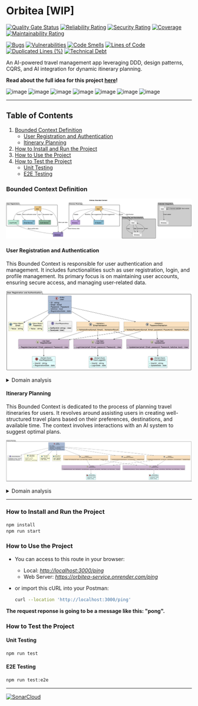# Orbitea [WIP]

[![Quality Gate Status](https://sonarcloud.io/api/project_badges/measure?project=Edain92_orbitea-monorepo&metric=alert_status)](https://sonarcloud.io/summary/new_code?id=Edain92_orbitea-monorepo)
[![Reliability Rating](https://sonarcloud.io/api/project_badges/measure?project=Edain92_orbitea-monorepo&metric=reliability_rating)](https://sonarcloud.io/summary/new_code?id=Edain92_orbitea-monorepo)
[![Security Rating](https://sonarcloud.io/api/project_badges/measure?project=Edain92_orbitea-monorepo&metric=security_rating)](https://sonarcloud.io/summary/new_code?id=Edain92_orbitea-monorepo)
[![Coverage](https://sonarcloud.io/api/project_badges/measure?project=Edain92_orbitea-monorepo&metric=coverage)](https://sonarcloud.io/summary/new_code?id=Edain92_orbitea-monorepo)
[![Maintainability Rating](https://sonarcloud.io/api/project_badges/measure?project=Edain92_orbitea-monorepo&metric=sqale_rating)](https://sonarcloud.io/summary/new_code?id=Edain92_orbitea-monorepo)

[![Bugs](https://sonarcloud.io/api/project_badges/measure?project=Edain92_orbitea-monorepo&metric=bugs)](https://sonarcloud.io/summary/new_code?id=Edain92_orbitea-monorepo)
[![Vulnerabilities](https://sonarcloud.io/api/project_badges/measure?project=Edain92_orbitea-monorepo&metric=vulnerabilities)](https://sonarcloud.io/summary/new_code?id=Edain92_orbitea-monorepo)
[![Code Smells](https://sonarcloud.io/api/project_badges/measure?project=Edain92_orbitea-monorepo&metric=code_smells)](https://sonarcloud.io/summary/new_code?id=Edain92_orbitea-monorepo)
[![Lines of Code](https://sonarcloud.io/api/project_badges/measure?project=Edain92_orbitea-monorepo&metric=ncloc)](https://sonarcloud.io/summary/new_code?id=Edain92_orbitea-monorepo)
[![Duplicated Lines (%)](https://sonarcloud.io/api/project_badges/measure?project=Edain92_orbitea-monorepo&metric=duplicated_lines_density)](https://sonarcloud.io/summary/new_code?id=Edain92_orbitea-monorepo)
[![Technical Debt](https://sonarcloud.io/api/project_badges/measure?project=Edain92_orbitea-monorepo&metric=sqale_index)](https://sonarcloud.io/summary/new_code?id=Edain92_orbitea-monorepo)

An AI-powered travel management app leveraging DDD, design patterns, CQRS, and AI integration for dynamic itinerary planning.

**Read about the full idea for this project [here](docs/IDEA.md)!**

![image](https://img.shields.io/badge/nestjs-E0234E?style=for-the-badge&logo=nestjs&logoColor=white)
![image](https://img.shields.io/badge/Jest-C21325?style=for-the-badge&logo=jest&logoColor=white)
![image](https://img.shields.io/badge/GraphQl-E10098?style=for-the-badge&logo=graphql&logoColor=white)
![image](https://img.shields.io/badge/MongoDB-4EA94B?style=for-the-badge&logo=mongodb&logoColor=white)
![image](https://img.shields.io/badge/redis-CC0000.svg?&style=for-the-badge&logo=redis&logoColor=white)
![image](https://img.shields.io/badge/prettier-1A2C34?style=for-the-badge&logo=prettier&logoColor=F7BA3E)
![image](https://img.shields.io/badge/stylelint-000?style=for-the-badge&logo=stylelint&logoColor=white)

---

## Table of Contents

1. [Bounded Context Definition](#bounded-context-definition)
   - [User Registration and Authentication](#user-registration-and-authentication)
   - [Itinerary Planning](#itinerary-planning)
2. [How to Install and Run the Project](#how-to-install-and-run-the-project)
3. [How to Use the Project](#how-to-use-the-project)
4. [How to Test the Project](#how-to-test-the-project)
   - [Unit Testing](#unit-testing)
   - [E2E Testing](#e2e-testing)

### Bounded Context Definition

![Alt text](./docs/event-stroming-diagram.png)

#### User Registration and Authentication

This Bounded Context is responsible for user authentication and management. It includes functionalities such as user registration, login, and profile management. Its primary focus is on maintaining user accounts, ensuring secure access, and managing user-related data.

![Alt text](./docs/boundedcontext-user.png)

<details>
<summary>Domain analysis</summary>

_Entities and Aggregates:_

- User Account: Represents the user's account information, including email, password, and other relevant details.
- User Profile: Contains additional user information, such as name, avatar, and preferences.

_Value Objects:_

- Email: Represents the email address associated with a user's account.
- Password: Encrypted user password stored securely.

_Domain Events:_

- User Registered: Fired when a new user successfully registers an account.
- User Logged In: Triggered upon successful user login.
- User Profile Updated: Raised when a user's profile information is updated.

_Use Cases:_

- Register User: Handles the process of user registration by validating input and creating a new user account.
- Login User: Manages user authentication, verifying credentials and granting access upon successful login.
- Update User Profile: Allows users to modify their profile information, such as changing their avatar or updating preferences.

_Validations:_

- User Registration: Verification of email availability, password strength, confirmation of matching passwords, and duplicate registration prevention.
- Login: Verify user-provided credentials to ensure they match stored records.
- Profile Update: Implement validations to ensure that profile updates are consistent and secure, and that changes are valid.

This Bounded Context collaborates closely with "Itinerary Planning" for personalized travel planning. It ensures a secure and seamless user experience by managing user accounts, authentication, and related processes.

</details>

#### Itinerary Planning

This Bounded Context is dedicated to the process of planning travel itineraries for users. It revolves around assisting users in creating well-structured travel plans based on their preferences, destinations, and available time. The context involves interactions with an AI system to suggest optimal plans.

![Alt text](./docs/boundedcontext-itinerary.png)

<details>
<summary>Domain analysis</summary>

_Entities and Aggregates:_

- User: Represents the user who is planning the travel itinerary.
- Itinerary: Contains information about the planned travel schedule, including destinations, activities, and time frames.
- AI System: A separate system that assists in generating itinerary suggestions.

_Value Objects:_

- Destination: Represents a travel destination, including information like location, name, and attractions.
- Activity: Describes an activity or event to be included in the itinerary, such as sightseeing, dining, or adventure.

_Domain Events:_

- Itinerary Created: Raised when a user successfully creates a new travel itinerary.
- Itinerary Updated: Triggered upon modifications to an existing itinerary.
- AI Query Requested: Fired when a user requests AI suggestions for itinerary planning.

_Use Cases:_

- Create Itinerary: Manages the process of creating a new travel itinerary, including selecting destinations, activities, and time frames.
- Update Itinerary: Allows users to modify an existing itinerary by adding or removing destinations and activities.
- Get AI Suggestions: Interacts with the AI system to retrieve itinerary suggestions based on user preferences and constraints.

_Validations:_

- Validation of Dates and Times: Ensure that the dates and times entered for the TimeFrames are consistent and that the planned activities do not overlap in time.
- Destination Validation: Verify that the destinations entered exist.
- Validation of Activities: Verify that the activities entered are valid and available at the selected destination.

</details>

---

### How to Install and Run the Project

```bash
npm install
npm run start
```

### How to Use the Project

- You can access to this route in your browser:

  - Local: _<http://localhost:3000/ping>_
  - Web Server: _<https://orbitea-service.onrender.com/ping>_

- or import this cURL into your Postman:

  ```bash
  curl --location 'http://localhost:3000/ping'
  ```

**The request reponse is going to be a message like this: "pong".**

### How to Test the Project

#### Unit Testing

```bash
npm run test
```

#### E2E Testing

```bash
npm run test:e2e
```

---

[![SonarCloud](https://sonarcloud.io/images/project_badges/sonarcloud-black.svg)](https://sonarcloud.io/summary/new_code?id=Edain92_orbitea)
